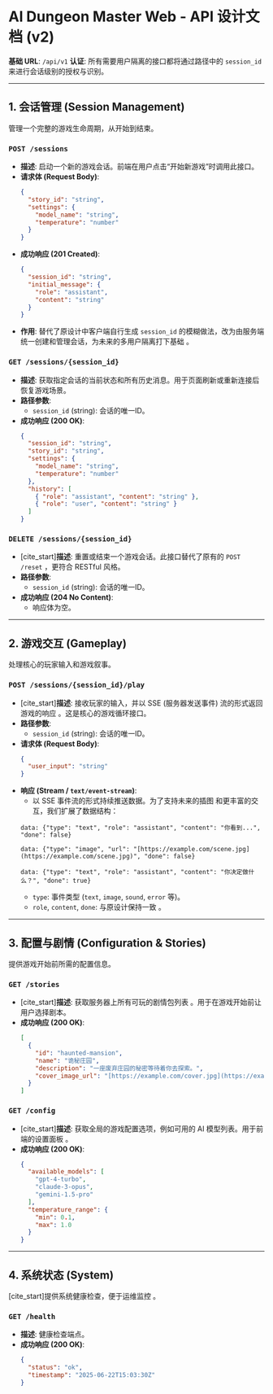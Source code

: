 # Al Dungeon Master Web - API 设计文档 (v2)

**基础 URL**: `/api/v1`
**认证**: 所有需要用户隔离的接口都将通过路径中的 `session_id` 来进行会话级别的授权与识别。

---

## 1. 会话管理 (Session Management)

管理一个完整的游戏生命周期，从开始到结束。

### `POST /sessions`

* **描述**: 启动一个新的游戏会话。前端在用户点击“开始新游戏”时调用此接口。
* **请求体 (Request Body)**:
    ```json
    {
      "story_id": "string",
      "settings": {
        "model_name": "string",
        "temperature": "number"
      }
    }
    ```
* **成功响应 (201 Created)**:
    ```json
    {
      "session_id": "string",
      "initial_message": {
        "role": "assistant",
        "content": "string"
      }
    }
    ```
* **作用**: 替代了原设计中客户端自行生成 `session_id` 的模糊做法，改为由服务端统一创建和管理会话，为未来的多用户隔离打下基础 。

### `GET /sessions/{session_id}`

* **描述**: 获取指定会话的当前状态和所有历史消息。用于页面刷新或重新连接后恢复游戏场景。
* **路径参数**:
    * `session_id` (string): 会话的唯一ID。
* **成功响应 (200 OK)**:
    ```json
    {
      "session_id": "string",
      "story_id": "string",
      "settings": {
        "model_name": "string",
        "temperature": "number"
      },
      "history": [
        { "role": "assistant", "content": "string" },
        { "role": "user", "content": "string" }
      ]
    }
    ```

### `DELETE /sessions/{session_id}`

* [cite_start]**描述**: 重置或结束一个游戏会话。此接口替代了原有的 `POST /reset` ，更符合 RESTful 风格。
* **路径参数**:
    * `session_id` (string): 会话的唯一ID。
* **成功响应 (204 No Content)**:
    * 响应体为空。

---

## 2. 游戏交互 (Gameplay)

处理核心的玩家输入和游戏叙事。

### `POST /sessions/{session_id}/play`

* [cite_start]**描述**: 接收玩家的输入，并以 SSE (服务器发送事件) 流的形式返回游戏的响应 。这是核心的游戏循环接口。
* **路径参数**:
    * `session_id` (string): 会话的唯一ID。
* **请求体 (Request Body)**:
    ```json
    {
      "user_input": "string"
    }
    ```
* **响应 (Stream / `text/event-stream`)**:
    * 以 SSE 事件流的形式持续推送数据。为了支持未来的插图  和更丰富的交互，我们扩展了数据结构：
    ```text
    data: {"type": "text", "role": "assistant", "content": "你看到...", "done": false}

    data: {"type": "image", "url": "[https://example.com/scene.jpg](https://example.com/scene.jpg)", "done": false}

    data: {"type": "text", "role": "assistant", "content": "你决定做什么？", "done": true}
    ```
    * `type`: 事件类型 (`text`, `image`, `sound`, `error` 等)。
    * `role`, `content`, `done`: 与原设计保持一致 。

---

## 3. 配置与剧情 (Configuration & Stories)

提供游戏开始前所需的配置信息。

### `GET /stories`

* [cite_start]**描述**: 获取服务器上所有可玩的剧情包列表 。用于在游戏开始前让用户选择剧本。
* **成功响应 (200 OK)**:
    ```json
    [
      {
        "id": "haunted-mansion",
        "name": "诡秘庄园",
        "description": "一座废弃庄园的秘密等待着你去探索。",
        "cover_image_url": "[https://example.com/cover.jpg](https://example.com/cover.jpg)"
      }
    ]
    ```

### `GET /config`

* [cite_start]**描述**: 获取全局的游戏配置选项，例如可用的 AI 模型列表。用于前端的设置面板 。
* **成功响应 (200 OK)**:
    ```json
    {
      "available_models": [
        "gpt-4-turbo",
        "claude-3-opus",
        "gemini-1.5-pro"
      ],
      "temperature_range": {
        "min": 0.1,
        "max": 1.0
      }
    }
    ```

---

## 4. 系统状态 (System)

[cite_start]提供系统健康检查，便于运维监控 。

### `GET /health`

* **描述**: 健康检查端点。
* **成功响应 (200 OK)**:
    ```json
    {
      "status": "ok",
      "timestamp": "2025-06-22T15:03:30Z"
    }
    ```